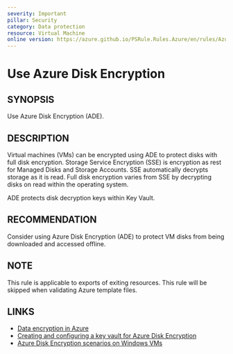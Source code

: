 ```yaml
---
severity: Important
pillar: Security
category: Data protection
resource: Virtual Machine
online version: https://azure.github.io/PSRule.Rules.Azure/en/rules/Azure.VM.ADE/
---
```


# Use Azure Disk Encryption

## SYNOPSIS

Use Azure Disk Encryption (ADE).

## DESCRIPTION

Virtual machines (VMs) can be encrypted using ADE to protect disks with full disk encryption.
Storage Service Encryption (SSE) is encryption as rest for Managed Disks and Storage Accounts.
SSE automatically decrypts storage as it is read.
Full disk encryption varies from SSE by decrypting disks on read within the operating system.

ADE protects disk decryption keys within Key Vault.

## RECOMMENDATION

Consider using Azure Disk Encryption (ADE) to protect VM disks from being downloaded and accessed offline.

## NOTE

This rule is applicable to exports of exiting resources.
This rule will be skipped when validating Azure template files.

## LINKS

- [Data encryption in Azure](https://learn.microsoft.com/azure/architecture/framework/security/design-storage-encryption#data-at-rest)
- [Creating and configuring a key vault for Azure Disk Encryption](https://learn.microsoft.com/azure/virtual-machines/windows/disk-encryption-key-vault)
- [Azure Disk Encryption scenarios on Windows VMs](https://learn.microsoft.com/azure/virtual-machines/windows/disk-encryption-windows)
